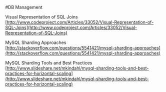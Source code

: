 #DB Management

Visual Representation of SQL Joins [http://www.codeproject.com/Articles/33052/Visual-Representation-of-SQL-Joins](http://www.codeproject.com/Articles/33052/Visual-Representation-of-SQL-Joins)

MySQL Sharding Approaches
[http://stackoverflow.com/questions/5541421/mysql-sharding-approaches](http://stackoverflow.com/questions/5541421/mysql-sharding-approaches)

MySQL Sharding Tools and Best Practices
[http://www.slideshare.net/mkindahl/mysql-sharding-tools-and-best-practices-for-horizontal-scaling](http://www.slideshare.net/mkindahl/mysql-sharding-tools-and-best-practices-for-horizontal-scaling)
